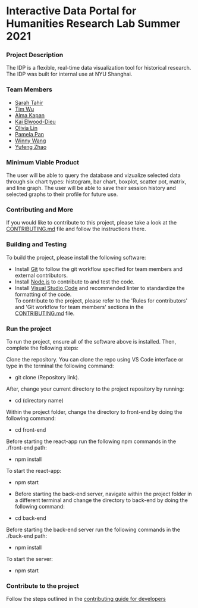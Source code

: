 # Interactive Data Portal for Humanities Research Lab Summer 2021

### Project Description

The IDP is a flexible, real-time data visualization tool for historical research. The IDP was built for internal use at NYU Shanghai.

### Team Members

- [Sarah Tahir](https://github.com/saraaahh63)
- [Tim Wu](https://github.com/TimWGY)
- [Alma Kapan](https://github.com/almazhankapan)
- [Kai Elwood-Dieu](https://github.com/KaiElwood)
- [Olivia Lin](https://github.com/oliviafroglin)
- [Pamela Pan](https://github.com/pamela-pan)
- [Winny Wang](https://github.com/winnyww)
- [Yufeng Zhao](https://github.com/yz3440)

### Minimum Viable Product

The user will be able to query the database and vizualize selected data through six chart types: histogram, bar chart, boxplot, scatter pot, matrix, and line graph. The user will be able to save their session history and selected graphs to their profile for future use.

### Contributing and More

If you would like to contribute to this project, please take a look at the [CONTRIBUTING.md](./CONTRIBUTING.md) file and follow the instructions there.

### Building and Testing

To build the project, please install the following software: <br>

- Install [Git](https://git-scm.com/) to follow the git workflow specified for team members and external contributors.
- Install [Node.js](https://nodejs.org/) to contribute to and test the code.
- Install [Visual Studio Code](https://code.visualstudio.com/download) and recommended linter to standardize the formatting of the code. <br>
  To contribute to the project, please refer to the 'Rules for contributors' and 'Git workflow for team members' sections in the [CONTRIBUTING.md](./CONTRIBUTING.md) file.

### Run the project

To run the project, ensure all of the software above is installed. Then, complete the following steps:

Clone the repository. You can clone the repo using VS Code interface or type in the terminal the following command:<br>

- git clone (Repository link). <br>

After, change your current directory to the project repository by running: <br>

- cd (directory name) <br>

Within the project folder, change the directory to front-end by doing the following command: <br>

- cd front-end <br>

Before starting the react-app run the following npm commands in the ./front-end path: <br>

- npm install <br>

To start the react-app: <br>

- npm start <br>

- Before starting the back-end server, navigate within the project folder in a different terminal and change the directory to back-end by doing the following command: <br>
- cd back-end <br>

Before starting the back-end server run the following commands in the ./back-end path: <br>

- npm install <br>

To start the server: <br>

- npm start <br>

### Contribute to the project

Follow the steps outlined in the [contributing guide for developers](https://github.com/HRL-at-NYUSH/Interactive-Portal/blob/main/CONTRIBUTING.md#the-git-workflow-that-the-team-follows)


